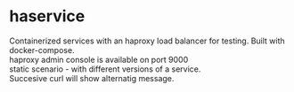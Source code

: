# haservice
Containerized services with an haproxy load balancer for testing. Built with docker-compose.  
haproxy admin console is available on port 9000  
static scenario - with different versions of a service.  
Succesive curl will show alternatig message.

